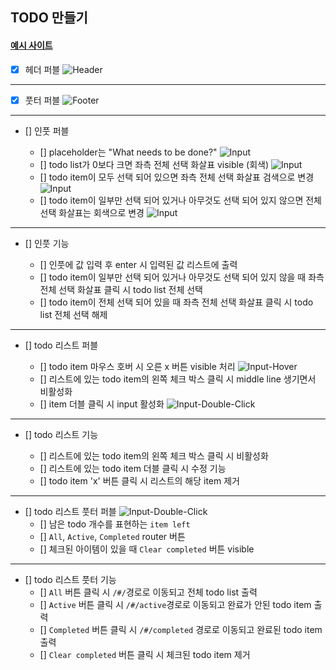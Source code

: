 ## TODO 만들기

#### [예시 사이트](https://todomvc.com/examples/javascript-es6/dist/#/)

- [x] 헤더 퍼블
      ![Header](/screenshots/header.png)

---

- [x] 풋터 퍼블
      ![Footer](/screenshots/footer.png)

---

- [] 인풋 퍼블

  - [] placeholder는 "What needs to be done?"
    ![Input](/screenshots/no_item.png)
  - [] todo list가 0보다 크면 좌측 전체 선택 화살표 visible (회색)
    ![Input](/screenshots/have_item.png)
  - [] todo item이 모두 선택 되어 있으면 좌측 전체 선택 화살표 검색으로 변경
    ![Input](/screenshots/checked_item.png)
  - [] todo item이 일부만 선택 되어 있거나 아무것도 선택 되어 있지 않으면 전체 선택 화살표는 회색으로 변경
    ![Input](/screenshots/once_checked_item.png)

---

- [] 인풋 기능

  - [] 인풋에 값 입력 후 enter 시 입력된 값 리스트에 출력
  - [] todo item이 일부만 선택 되어 있거나 아무것도 선택 되어 있지 않을 때 좌측 전체 선택 화살표 클릭 시 todo list 전체 선택
  - [] todo item이 전체 선택 되어 있을 때 좌측 전체 선택 화살표 클릭 시 todo list 전체 선택 해제

---

- [] todo 리스트 퍼블

  - [] todo item 마우스 호버 시 오른 x 버튼 visible 처리
    ![Input-Hover](/screenshots/hover_item.png)
  - [] 리스트에 있는 todo item의 왼쪽 체크 박스 클릭 시 middle line 생기면서 비활성화
  - [] item 더블 클릭 시 input 활성화
    ![Input-Double-Click](/screenshots/double_click_item.png)

---

- [] todo 리스트 기능

  - [] 리스트에 있는 todo item의 왼쪽 체크 박스 클릭 시 비활성화
  - [] 리스트에 있는 todo item 더블 클릭 시 수정 기능
  - [] todo item 'x' 버튼 클릭 시 리스트의 해당 item 제거

---

- [] todo 리스트 풋터 퍼블
  ![Input-Double-Click](/screenshots/double_click_item.png)
  - [] 남은 todo 개수를 표현하는 `item left`
  - [] `All`, `Active`, `Completed` router 버튼
  - [] 체크된 아이템이 있을 때 `Clear completed` 버튼 visible

---

- [] todo 리스트 풋터 기능
  - [] `All` 버튼 클릭 시 `/#/`경로로 이동되고 전체 todo list 출력
  - [] `Active` 버튼 클릭 시 `/#/active`경로로 이동되고 완료가 안된 todo item 출력
  - [] `Completed` 버튼 클릭 시 `/#/completed` 경로로 이동되고 완료된 todo item 출력
  - [] `Clear completed` 버튼 클릭 시 체크된 todo item 제거
